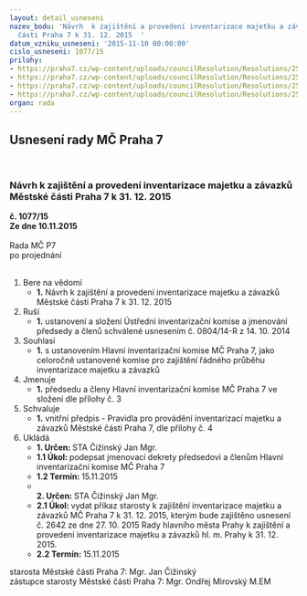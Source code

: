 ```yaml
---
layout: detail_usneseni
nazev_bodu: 'Návrh  k zajištění a provedení inventarizace majetku a závazků Městské
  části Praha 7 k 31. 12. 2015  '
datum_vzniku_usneseni: '2015-11-10 00:00:00'
cislo_usneseni: 1077/15
prilohy:
- https://praha7.cz/wp-content/uploads/councilResolution/Resolutions/25772/72-15-p%c5%99%c3%adloha_%c4%8d_1_-_d%c5%afvodovka_invent._.doc
- https://praha7.cz/wp-content/uploads/councilResolution/Resolutions/25772/72-15-p%c5%99%c3%adkaz_starosty22_%c4%8d_2015.doc
- https://praha7.cz/wp-content/uploads/councilResolution/Resolutions/25772/72-15-slo%c5%been%c3%ad_hik_2015.doc
- https://praha7.cz/wp-content/uploads/councilResolution/Resolutions/25772/72-15-usnesen%c3%ad_rady_hmp.pdf
organ: rada
---
```

<div id="ucUsn_pList" class="usn">
	<span><h2>Usnesení rady MČ Praha 7 </h2>
<br></span><div class="standBody">
<span><h3>Návrh  k zajištění a provedení inventarizace majetku a závazků Městské části Praha 7 k 31. 12. 2015  </h3></span><div class="center">
		<strong>č. 1077/15</strong><br>
	</div>
<div class="center">
		<strong>Ze dne 10.11.2015</strong><br><br>
	</div>Rada MČ P7<br> po projednání<br><br><ol>
<li>Bere na vědomí<ul><li>
<strong>1.</strong> Návrh k zajištění a provedení inventarizace majetku a závazků Městské části Praha 7 k 31. 12. 2015  </li></ul>
</li>
<li>Ruší<ul><li>
<strong>1.</strong> ustanovení a složení Ústřední inventarizační komise a jmenování předsedy a členů schválené usnesením č. 0804/14-R z 14. 10. 2014  </li></ul>
</li>
<li>Souhlasí<ul><li>
<strong>1.</strong> s ustanovením Hlavní inventarizační komise MČ Praha 7, jako celoročně ustanovené komise pro zajištění řádného průběhu inventarizace majetku a závazků   </li></ul>
</li>
<li>Jmenuje<ul><li>
<strong>1.</strong> předsedu a členy Hlavní inventarizační komise MČ Praha 7 ve složení dle přílohy č. 3 </li></ul>
</li>
<li>Schvaluje<ul><li>
<strong>1.</strong> vnitřní předpis - Pravidla pro provádění inventarizací majetku a závazků Městské části Praha 7, dle přílohy č. 4   </li></ul>
</li>
<li>Ukládá<ul>
<li>
<strong>1. Určen: </strong>STA Čižinský Jan Mgr.</li>
<li>
<strong>1.1 Úkol: </strong>podepsat  jmenovací dekrety předsedovi a členům Hlavní inventarizační komise MČ Praha 7 </li>
<li>
<strong>1.2 Termín: </strong>15.11.2015</li>
<li>
<strong><br>2. Určen: </strong>STA Čižinský Jan Mgr.</li>
<li>
<strong>2.1 Úkol: </strong>vydat příkaz starosty k zajištění inventarizace majetku a závazků MČ Praha 7 k 31. 12. 2015, kterým bude zajištěno usnesení č. 2642 ze dne  27. 10. 2015 Rady hlavního města Prahy k zajištění a provedení inventarizace majetku a závazků hl. m. Prahy k 31. 12. 2015. </li>
<li>
<strong>2.2 Termín: </strong>15.11.2015</li>
</ul>
</li>
</ol>starosta Městské části Praha 7: Mgr. Jan Čižinský<br>zástupce starosty Městské části Praha 7: Mgr. Ondřej Mirovský M.EM 
</div>
</div>
